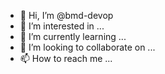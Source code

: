 - 👋 Hi, I’m @bmd-devop
- 👀 I’m interested in ...
- 🌱 I’m currently learning ...
- 💞️ I’m looking to collaborate on ...
- 📫 How to reach me ...

<!---
bmd-devop/bmd-devop is a ✨ special ✨ repository because its `README.md` (this file) appears on your GitHub profile.
You can click the Preview link to take a look at your changes.
--->

